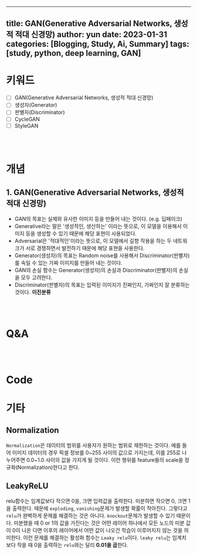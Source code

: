 
---
title: GAN(Generative Adversarial Networks, 생성적 적대 신경망)
author: yun
date: 2023-01-31
categories: [Blogging, Study, Ai, Summary]
tags: [study, python, deep learning, GAN]
---


# **키워드**
- [ ] GAN(Generative Adversarial Networks, 생성적 적대 신경망)
- [ ] 생성자(Generator)
- [ ] 판별자(Discriminator)
- [ ] CycleGAN
- [ ] StyleGAN

<br/><br/>

# **개념**
## **1. GAN(Generative Adversarial Networks, 생성적 적대 신경망)**
* GAN의 목표는 실제와 유사한 이미지 등을 만들어 내는 것이다. (e.g. 딥페이크)
* Generative라는 말은 '생성적인, 생산하는' 이라는 뜻으로, 이 모델을 이용해서 이미지 등을 생성할 수 있기 때문에 해당 표현이 사용되었다.
* Adversarial은 '적대적인'이라는 뜻으로, 이 모델에서 길항 작용을 하는 두 네트워크가 서로 경쟁하면서 발전하기 때문에 해당 표현을 사용한다.
* Generator(생성자)의 목표는 Random noise를 사용해서 Discriminator(판별자)를 속일 수 있는 가짜 이미지를 만들어 내는 것이다.
* GAN의 손실 함수는 Generator(생성자)의 손실과 Discriminator(판별자)의 손실을 모두 고려한다.
* Discriminator(판별자)의 목표는 입력된 이미지가 진짜인지, 가짜인지 잘 분류하는 것이다. **이진분류**


<br/><br/>


# **Q&A**

<br/><br/>

# **Code**


# 기타
## **Normalization**
`Normalization`은 데이터의 범위를 사용자가 원하는 범위로 제한하는 것이다. 예를 들어 이미지 데이터의 경우 픽셀 정보를 0~255 사이의 값으로 가지는데, 
이를 255로 나누어주면 0.0~1.0 사이의 값을 가지게 될 것이다. 이런 행위를 feature들의 scale을 정규화(Normalization)한다고 한다.

## LeakyReLU
relu함수는 임계값보다 작으면 0을, 크면 입력값을 출력한다. 미분하면 작으면 0, 크면 1을 출력한다. 때문에 `exploding`, `vanishing`문제가 발생할 확률이 작아진다. 그렇다고 `relu`가 완벽하게 문제를 해결하는 것은 아니다. `knockout`문제가 발생할 수 있기 때문이다. 미분했을 때 0 or 1의 값을 가진다는 것은 어떤 레이어 하나에서 모든 노드의 미분 값이 0이 나온 다면 이후의 레이어에서 어떤 값이 나오건 학습이 이루어지지 않는 것을 의미한다. 이런 문제를 해결하는 활성화 함수는 `Leaky relu`이다. `leaky relu`는 임계치보다 작을 때 0을 출력하는 `relu`와는 달리 **0.01을 곱**한다.
